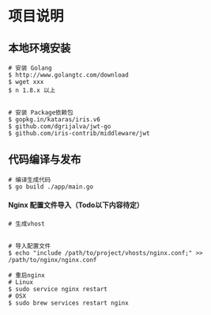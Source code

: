 # 项目说明

## 本地环境安装

```
# 安装 Golang
$ http://www.golangtc.com/download
$ wget xxx
$ n 1.8.x 以上


# 安装 Package依赖包
$ gopkg.in/kataras/iris.v6
$ github.com/dgrijalva/jwt-go
$ github.com/iris-contrib/middleware/jwt

```

## 代码编译与发布

```
# 编译生成代码
$ go build ./app/main.go

```

#### Nginx 配置文件导入（Todo以下内容待定）

```
# 生成vhost


# 导入配置文件
$ echo "include /path/to/project/vhosts/nginx.conf;" >> /path/to/nginx/nginx.conf

# 重启nginx
# Linux
$ sudo service nginx restart
# OSX
$ sudo brew services restart nginx

```

